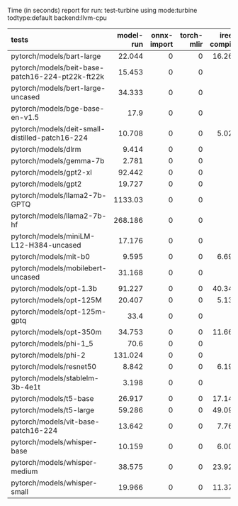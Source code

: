 Time (in seconds) report for run: test-turbine using mode:turbine todtype:default backend:llvm-cpu

| tests                                            |   model-run |   onnx-import |   torch-mlir |   iree-compile |   inference |
|:-------------------------------------------------|------------:|--------------:|-------------:|---------------:|------------:|
| pytorch/models/bart-large                        |      22.044 |             0 |            0 |         16.266 |       1.221 |
| pytorch/models/beit-base-patch16-224-pt22k-ft22k |      15.453 |             0 |            0 |          0     |       0     |
| pytorch/models/bert-large-uncased                |      34.333 |             0 |            0 |          0     |       0     |
| pytorch/models/bge-base-en-v1.5                  |      17.9   |             0 |            0 |          0     |       0     |
| pytorch/models/deit-small-distilled-patch16-224  |      10.708 |             0 |            0 |          5.025 |       0.286 |
| pytorch/models/dlrm                              |       9.414 |             0 |            0 |          0     |       0     |
| pytorch/models/gemma-7b                          |       2.781 |             0 |            0 |          0     |       0     |
| pytorch/models/gpt2-xl                           |      92.442 |             0 |            0 |          0     |       0     |
| pytorch/models/gpt2                              |      19.727 |             0 |            0 |          0     |       0     |
| pytorch/models/llama2-7b-GPTQ                    |    1133.03  |             0 |            0 |          0     |       0     |
| pytorch/models/llama2-7b-hf                      |     268.186 |             0 |            0 |          0     |       0     |
| pytorch/models/miniLM-L12-H384-uncased           |      17.176 |             0 |            0 |          0     |       0     |
| pytorch/models/mit-b0                            |       9.595 |             0 |            0 |          6.691 |       0.441 |
| pytorch/models/mobilebert-uncased                |      31.168 |             0 |            0 |          0     |       0     |
| pytorch/models/opt-1.3b                          |      91.227 |             0 |            0 |         40.348 |       0     |
| pytorch/models/opt-125M                          |      20.407 |             0 |            0 |          5.132 |       0     |
| pytorch/models/opt-125m-gptq                     |      33.4   |             0 |            0 |          4     |       0     |
| pytorch/models/opt-350m                          |      34.753 |             0 |            0 |         11.663 |       0     |
| pytorch/models/phi-1_5                           |      70.6   |             0 |            0 |          0     |       0     |
| pytorch/models/phi-2                             |     131.024 |             0 |            0 |          0     |       0     |
| pytorch/models/resnet50                          |       8.842 |             0 |            0 |          6.191 |       0.393 |
| pytorch/models/stablelm-3b-4e1t                  |       3.198 |             0 |            0 |          0     |       0     |
| pytorch/models/t5-base                           |      26.917 |             0 |            0 |         17.143 |       2.447 |
| pytorch/models/t5-large                          |      59.286 |             0 |            0 |         49.092 |       6.946 |
| pytorch/models/vit-base-patch16-224              |      13.642 |             0 |            0 |          7.765 |       0.627 |
| pytorch/models/whisper-base                      |      10.159 |             0 |            0 |          6.005 |       0.405 |
| pytorch/models/whisper-medium                    |      38.575 |             0 |            0 |         23.924 |       1.629 |
| pytorch/models/whisper-small                     |      19.966 |             0 |            0 |         11.372 |       0.878 |
